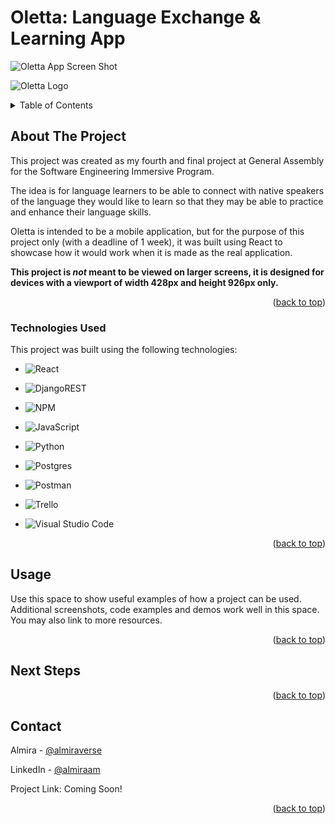 
<a name="readme-top"></a>




<!-- PROJECT SHIELDS -->
<!--
*** I'm using markdown "reference style" links for readability.
*** Reference links are enclosed in brackets [ ] instead of parentheses ( ).
*** See the bottom of this document for the declaration of the reference variables
*** for contributors-url, forks-url, etc. This is an optional, concise syntax you may use.
*** https://www.markdownguide.org/basic-syntax/#reference-style-links
-->

# Oletta: Language Exchange & Learning App

![Oletta App Screen Shot](/src/images/oletta%20landing.png)




<!-- TABLE OF CONTENTS -->
![Oletta Logo](/src/images/oletta%20blue.png "Oletta App Logo")
<details>
  <summary>Table of Contents</summary>
  <ol>
    <li>
      <a href="#about-the-project">About The Project</a>
      <ul>
        <li><a href="#technologies-used">Technologies Used</a></li>
      </ul>
    </li>
    <li><a href="#usage">Usage</a></li>
    <li><a href="#next-steps">Next Steps</a></li>
    <li><a href="#contact">Contact</a></li>
  </ol>
</details>



<!-- ABOUT THE PROJECT -->
## About The Project

This project was created as my fourth and final project at General Assembly for the Software Engineering Immersive Program. 

The idea is for language learners to be able to connect with native speakers of the language they would like to learn so that they may be able to practice and enhance their language skills.

Oletta is intended to be a mobile application, but for the purpose of this project only (with a deadline of 1 week), it was built using React to showcase how it would work when it is made as the real application.

**This project is *not* meant to be viewed on larger screens, it is designed for devices with a viewport of width 428px and height 926px only.**

<p align="right">(<a href="#readme-top">back to top</a>)</p>



### Technologies Used

This project was built using the following technologies:

* ![React](https://img.shields.io/badge/react-%2320232a.svg?style=for-the-badge&logo=react&logoColor=%2361DAFB)

* ![DjangoREST](https://img.shields.io/badge/DJANGO-REST-ff1709?style=for-the-badge&logo=django&logoColor=white&color=ff1709&labelColor=gray)

* ![NPM](https://img.shields.io/badge/NPM-%23CB3837.svg?style=for-the-badge&logo=npm&logoColor=white)

* ![JavaScript](https://img.shields.io/badge/javascript-%23323330.svg?style=for-the-badge&logo=javascript&logoColor=%23F7DF1E)

* ![Python](https://img.shields.io/badge/python-3670A0?style=for-the-badge&logo=python&logoColor=ffdd54)

* ![Postgres](https://img.shields.io/badge/postgres-%23316192.svg?style=for-the-badge&logo=postgresql&logoColor=white)

* ![Postman](https://img.shields.io/badge/Postman-FF6C37?style=for-the-badge&logo=postman&logoColor=white)

* ![Trello](https://img.shields.io/badge/Trello-%23026AA7.svg?style=for-the-badge&logo=Trello&logoColor=white)

* ![Visual Studio Code](https://img.shields.io/badge/Visual%20Studio%20Code-0078d7.svg?style=for-the-badge&logo=visual-studio-code&logoColor=white)


<p align="right">(<a href="#readme-top">back to top</a>)</p>


<!-- USAGE EXAMPLES -->
## Usage

Use this space to show useful examples of how a project can be used. Additional screenshots, code examples and demos work well in this space. You may also link to more resources.

<p align="right">(<a href="#readme-top">back to top</a>)</p>

## Next Steps

<p align="right">(<a href="#readme-top">back to top</a>)</p>

<!-- CONTACT -->
## Contact

Almira - [@almiraverse](https://instagram.com/almiraverse) 

LinkedIn - [@almiraam](https://www.linkedin.com/in/almiraam/) 

Project Link: Coming Soon!

<p align="right">(<a href="#readme-top">back to top</a>)</p>




<!-- MARKDOWN LINKS & IMAGES -->
<!-- https://www.markdownguide.org/basic-syntax/#reference-style-links -->
